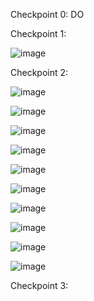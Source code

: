 Checkpoint 0:
DO

Checkpoint 1:

![image](https://user-images.githubusercontent.com/68211239/161310523-4023d6e9-7799-4875-9f16-a59b7ea08aae.png)

Checkpoint 2:

![image](https://user-images.githubusercontent.com/68211239/161310713-6f3b5be4-d2f0-48a7-9ea9-2c8f09620378.png)

![image](https://user-images.githubusercontent.com/68211239/161312942-5d056140-64b4-40b8-bd2a-f569981624de.png)

![image](https://user-images.githubusercontent.com/68211239/161567235-d10e2e58-5471-4064-a866-3b874b3503a8.png)

![image](https://user-images.githubusercontent.com/68211239/161571739-e7f62f75-ac01-43be-8b06-bf6c69664258.png)

![image](https://user-images.githubusercontent.com/68211239/161572111-0a0a0e92-c605-4243-aeef-12b44c9cbf27.png)

![image](https://user-images.githubusercontent.com/68211239/161573383-f68a0c23-25db-4b54-9e57-e410e7f9b578.png)

![image](https://user-images.githubusercontent.com/68211239/161574643-fd607665-d601-431a-a0a0-e44b4adc0210.png)

![image](https://user-images.githubusercontent.com/68211239/161574796-4575897f-de82-4fa1-858e-e73b2ed61e78.png)

![image](https://user-images.githubusercontent.com/68211239/161575154-d51ca5ba-a949-45a9-918e-b6beaa04b10d.png)

![image](https://user-images.githubusercontent.com/68211239/161575302-f371130e-f71f-4697-bf58-38a5ca2641cd.png)

Checkpoint 3:










